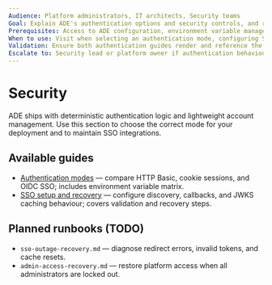 ```yaml
---
Audience: Platform administrators, IT architects, Security teams
Goal: Explain ADE's authentication options and security controls, and route readers to setup and recovery procedures.
Prerequisites: Access to ADE configuration, environment variable management, and identity provider credentials when SSO is enabled.
When to use: Visit when selecting an authentication mode, configuring SSO, or auditing access controls.
Validation: Ensure both authentication guides render and reference the correct backend modules; capture TODOs for upcoming runbooks.
Escalate to: Security lead or platform owner if authentication behaviour diverges from the documented modes.
---
```


# Security

ADE ships with deterministic authentication logic and lightweight account management. Use this section to choose the correct mode for your deployment and to maintain SSO integrations.

## Available guides

- [Authentication modes](./authentication-modes.md) — compare HTTP Basic, cookie sessions, and OIDC SSO; includes environment variable matrix.
- [SSO setup and recovery](./sso-setup.md) — configure discovery, callbacks, and JWKS caching behaviour; covers validation and recovery steps.

## Planned runbooks (TODO)

- `sso-outage-recovery.md` — diagnose redirect errors, invalid tokens, and cache resets.
- `admin-access-recovery.md` — restore platform access when all administrators are locked out.
